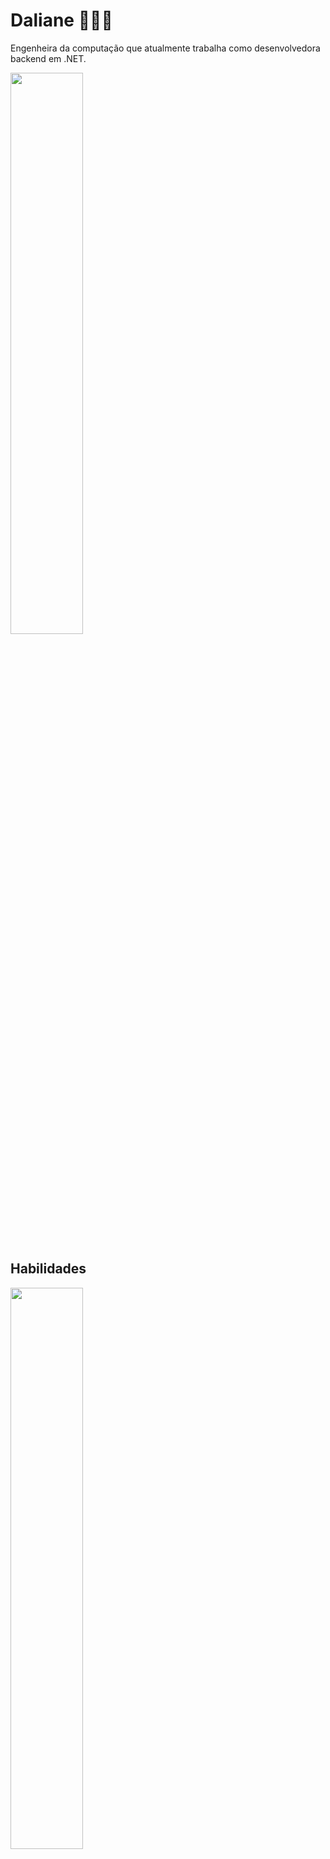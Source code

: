 # Daliane 👩🏻‍💻

Engenheira da computação que atualmente trabalha como desenvolvedora backend em .NET.
  
  <img width="48%" src="https://github-readme-stats.vercel.app/api?username=DalianeLeme&show_icons=true&theme=radical&include_all_commits=true&count_private=true"/>

## Habilidades
<div>
  <img width="48%" src="https://github-readme-stats.vercel.app/api/top-langs/?username=DalianeLeme&layout=compact&langs_count=7&theme=radical"/>
</div>
<div style="display: inline_block"><br>
  <img align="center" alt="Dali-Csharp" src="https://img.shields.io/badge/C%23-239120?style=for-the-badge&logo=c-sharp&logoColor=white">
  <img align="center" alt="Dali-DotNet" src="https://img.shields.io/badge/.NET-5C2D91?style=for-the-badge&logo=.net&logoColor=black">
  <img align="center" alt="Dali-Azure" src="https://img.shields.io/badge/Microsoft_Azure-0089D6?style=for-the-badge&logo=microsoft-azure&logoColor=white">
  <img align="center" alt="Dali-SQL" src="https://img.shields.io/badge/Microsoft_SQL_Server-CC2927?style=for-the-badge&logo=microsoft-sql-server&logoColor=white"
  <img align="center" alt="Dali-HTML" src="https://img.shields.io/badge/HTML-ff6103?style=for-the-badge&logo=html5&logoColor=white">
  <img align="center" alt="Dali-CSS" src="https://img.shields.io/badge/CSS-239120?&style=for-the-badge&logo=css3&logoColor=white">
  <img align="center" alt="Dali-Arduino" src="https://img.shields.io/badge/Arduino_IDE-00979D?style=for-the-badge&logo=arduino&logoColor=white">        
  <img align="center" alt="Dali-Visual" src="https://img.shields.io/badge/Visual_Studio-5C2D91?style=for-the-badge&logo=visual%20studio&logoColor=white">
  <img align="center" alt="Dali-VSCODE" src="https://img.shields.io/badge/Visual_Studio_Code-0078D4?style=for-the-badge&logo=visual%20studio%20code&logoColor=white">
  <img align="center" alt="Dali-Github" src="https://img.shields.io/badge/GitHub-100000?style=for-the-badge&logo=github&logoColor=white">
  <img align="center" alt="Dali-Git" src="https://img.shields.io/badge/GIT-E44C30?style=for-the-badge&logo=git&logoColor=white">


  </div>

  ## Bora conversar! 
<div>
  <a href="https://www.linkedin.com/in/daliane-leme" target="_blank"><img src="https://img.shields.io/badge/-LinkedIn-%230077B5?style=for-the-badge&logo=linkedin&logoColor=white" target="_blank"></a> 
  <a href="mailto:daliane.lemee@gmail.com"><img src="https://img.shields.io/badge/-Gmail-%23333?style=for-the-badge&logo=gmail&logoColor=white" target="_blank"></a>
  <a href="mailto:daliane.leme@hotmail.com" target="_blank"><img src="https://img.shields.io/badge/Microsoft_Outlook-0078D4?style=for-the-badge&logo=microsoft-outlook&logoColor=white" target="_blank"></a> 
  </div>